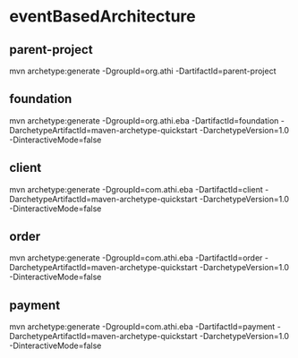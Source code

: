 # eventBasedArchitecture

## parent-project
mvn archetype:generate -DgroupId=org.athi -DartifactId=parent-project
## foundation
mvn archetype:generate -DgroupId=org.athi.eba -DartifactId=foundation -DarchetypeArtifactId=maven-archetype-quickstart -DarchetypeVersion=1.0 -DinteractiveMode=false
## client
mvn archetype:generate -DgroupId=com.athi.eba -DartifactId=client -DarchetypeArtifactId=maven-archetype-quickstart -DarchetypeVersion=1.0 -DinteractiveMode=false
## order
mvn archetype:generate -DgroupId=com.athi.eba -DartifactId=order -DarchetypeArtifactId=maven-archetype-quickstart -DarchetypeVersion=1.0 -DinteractiveMode=false
## payment
mvn archetype:generate -DgroupId=com.athi.eba -DartifactId=payment -DarchetypeArtifactId=maven-archetype-quickstart -DarchetypeVersion=1.0 -DinteractiveMode=false


